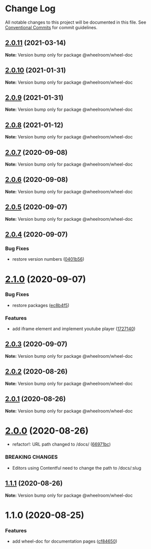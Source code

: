 # Change Log

All notable changes to this project will be documented in this file.
See [Conventional Commits](https://conventionalcommits.org) for commit guidelines.

## [2.0.11](https://github.com/wheelroom/wheelroom/compare/@wheelroom/wheel-doc@2.0.10...@wheelroom/wheel-doc@2.0.11) (2021-03-14)

**Note:** Version bump only for package @wheelroom/wheel-doc





## [2.0.10](https://github.com/wheelroom/wheelroom/compare/@wheelroom/wheel-doc@2.0.8...@wheelroom/wheel-doc@2.0.10) (2021-01-31)

**Note:** Version bump only for package @wheelroom/wheel-doc





## [2.0.9](https://github.com/wheelroom/wheelroom/compare/@wheelroom/wheel-doc@2.0.8...@wheelroom/wheel-doc@2.0.9) (2021-01-31)

**Note:** Version bump only for package @wheelroom/wheel-doc





## [2.0.8](https://github.com/wheelroom/wheelroom/compare/@wheelroom/wheel-doc@2.0.7...@wheelroom/wheel-doc@2.0.8) (2021-01-12)

**Note:** Version bump only for package @wheelroom/wheel-doc





## [2.0.7](https://github.com/wheelroom/wheelroom/compare/@wheelroom/wheel-doc@2.0.6...@wheelroom/wheel-doc@2.0.7) (2020-09-08)

**Note:** Version bump only for package @wheelroom/wheel-doc





## [2.0.6](https://github.com/wheelroom/wheelroom/compare/@wheelroom/wheel-doc@2.0.5...@wheelroom/wheel-doc@2.0.6) (2020-09-08)

**Note:** Version bump only for package @wheelroom/wheel-doc





## [2.0.5](https://github.com/wheelroom/wheelroom/compare/@wheelroom/wheel-doc@2.0.4...@wheelroom/wheel-doc@2.0.5) (2020-09-07)

**Note:** Version bump only for package @wheelroom/wheel-doc





## [2.0.4](https://github.com/wheelroom/wheelroom/compare/@wheelroom/wheel-doc@2.1.0...@wheelroom/wheel-doc@2.0.4) (2020-09-07)


### Bug Fixes

* restore version numbers ([0401b56](https://github.com/wheelroom/wheelroom/commit/0401b5614780cead6309febf9f02ff8035659708))





# [2.1.0](https://github.com/wheelroom/wheelroom/compare/@wheelroom/wheel-doc@2.0.3...@wheelroom/wheel-doc@2.1.0) (2020-09-07)


### Bug Fixes

* restore packages ([ec8b4f5](https://github.com/wheelroom/wheelroom/commit/ec8b4f5e3c4bff8edc4a20880b809d73d5b718c6))


### Features

* add iframe element and implement youtube player ([1727140](https://github.com/wheelroom/wheelroom/commit/17271403074806257f14449a67486230d1628bbd))





## [2.0.3](https://github.com/wheelroom/wheelroom/compare/@wheelroom/wheel-doc@2.0.2...@wheelroom/wheel-doc@2.0.3) (2020-09-07)

**Note:** Version bump only for package @wheelroom/wheel-doc





## [2.0.2](https://github.com/wheelroom/wheelroom/compare/@wheelroom/wheel-doc@2.0.1...@wheelroom/wheel-doc@2.0.2) (2020-08-26)

**Note:** Version bump only for package @wheelroom/wheel-doc





## [2.0.1](https://github.com/wheelroom/wheelroom/compare/@wheelroom/wheel-doc@2.0.0...@wheelroom/wheel-doc@2.0.1) (2020-08-26)

**Note:** Version bump only for package @wheelroom/wheel-doc





# [2.0.0](https://github.com/wheelroom/wheelroom/compare/@wheelroom/wheel-doc@1.1.1...@wheelroom/wheel-doc@2.0.0) (2020-08-26)


* refactor!: URL path changed to /docs/ ([66971bc](https://github.com/wheelroom/wheelroom/commit/66971bcada7fdca3c980db1fabbb9467847a0ea1))


### BREAKING CHANGES

* Editors using Contentful need to change the path to /docs/:slug





## [1.1.1](https://github.com/wheelroom/wheelroom/compare/@wheelroom/wheel-doc@1.1.0...@wheelroom/wheel-doc@1.1.1) (2020-08-26)

**Note:** Version bump only for package @wheelroom/wheel-doc





# 1.1.0 (2020-08-25)


### Features

* add wheel-doc for documentation pages ([cf84650](https://github.com/wheelroom/wheelroom/commit/cf84650e830434d4158d6abf495eedd384626cfa))
